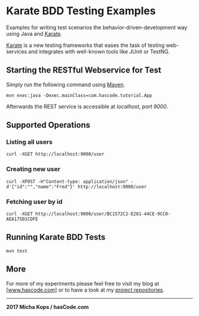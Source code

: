 # Karate BDD Testing Examples

Examples for writing test scenarios the behavior-driven-development way using Java and [Karate].

[Karate] is a new testing frameworks that eases the task of testing web-services and integrates with well-known tools like JUnit or TestNG.


## Starting the RESTful Webservice for Test

Simply run the following command using [Maven].

```
mvn exec:java -Dexec.mainClass=com.hascode.tutorial.App
```

Afterwards the REST service is accessible at _localhost_, _port 9000_.


## Supported Operations

### Listing all users

```
curl -XGET http://localhost:9000/user
```

### Creating new user

```
curl -XPOST -H"Content-type: application/json" -d'{"id":"","name":"Fred"}' http://localhost:9000/user
```

### Fetching user by id

```
curl -XGET http://localhost:9000/user/BC1572C2-E281-44CE-9CC0-AEA175D1CDFE
```

## Running Karate BDD Tests


```
mvn test
```


## More
For more of my experiments please feel free to visit my blog at [www.hascode.com] or to have a look at my [project repositories].

----

**2017 Micha Kops / hasCode.com**

  [www.hascode.com]:http://www.hascode.com/
  [project repositories]:https://bitbucket.org/hascode/
  [Karate]:https://github.com/intuit/karate
  [Maven]:http://maven.apache.org
